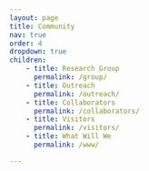 ```yaml
---
layout: page
title: Community
nav: true
order: 4
dropdown: true
children: 
    - title: Research Group
      permalink: /group/
    - title: Outreach
      permalink: /outreach/
    - title: Collaborators
      permalink: /collaborators/
    - title: Visitors
      permalink: /visitors/
    - title: What Will We
      permalink: /www/

---
```


 